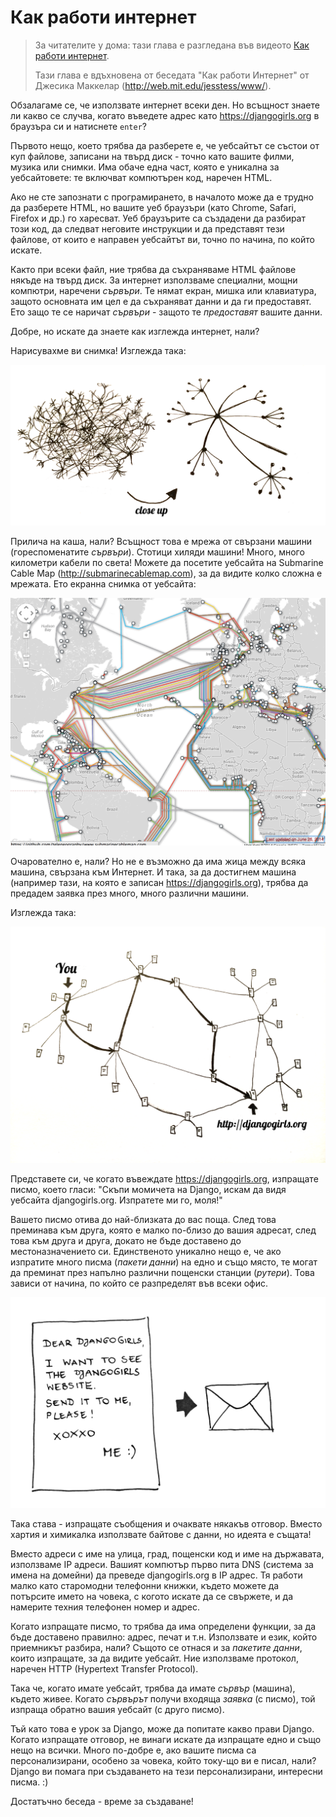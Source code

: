 # Как работи интернет

> За читателите у дома: тази глава е разгледана във видеото [Как работи интернет](https://www.youtube.com/watch?v=oM9yAA09wdc).
> 
> Тази глава е вдъхновена от беседата "Как работи Интернет" от Джесика Маккелар (http://web.mit.edu/jesstess/www/).

Обзалагаме се, че използвате интернет всеки ден. Но всъщност знаете ли какво се случва, когато въведете адрес като https://djangogirls.org в браузъра си и натиснете `enter`?

Първото нещо, което трябва да разберете е, че уебсайтът се състои от куп файлове, записани на твърд диск - точно като вашите филми, музика или снимки. Има обаче една част, която е уникална за уебсайтовете: те включват компютърен код, наречен HTML.

Ако не сте запознати с програмирането, в началото може да е трудно да разберете HTML, но вашите уеб браузъри (като Chrome, Safari, Firefox и др.) го харесват. Уеб браузърите са създадени да разбират този код, да следват неговите инструкции и да представят тези файлове, от които е направен уебсайтът ви, точно по начина, по който искате.

Както при всеки файл, ние трябва да съхраняваме HTML файлове някъде на твърд диск. За интернет използваме специални, мощни компютри, наречени *сървъри*. Те нямат екран, мишка или клавиатура, защото основната им цел е да съхраняват данни и да ги предоставят. Ето защо те се наричат *сървъри* - защото те *предоставят* вашите данни.

Добре, но искате да знаете как изглежда интернет, нали?

Нарисувахме ви снимка! Изглежда така:

![Фигура 1.1](images/internet_1.png)

Прилича на каша, нали? Всъщност това е мрежа от свързани машини (гореспоменатите *сървъри*). Стотици хиляди машини! Много, много километри кабели по света! Можете да посетите уебсайта на Submarine Cable Map (http://submarinecablemap.com), за да видите колко сложна е мрежата. Ето екранна снимка от уебсайта:

![Фигура 1.2](images/internet_3.png)

Очарователно е, нали? Но не е възможно да има жица между всяка машина, свързана към Интернет. И така, за да достигнем машина (например тази, на която е записан https://djangogirls.org), трябва да предадем заявка през много, много различни машини.

Изглежда така:

![Фигура 1.3](images/internet_2.png)

Представете си, че когато въвеждате https://djangogirls.org, изпращате писмо, което гласи: "Скъпи момичета на Django, искам да видя уебсайта djangogirls.org. Изпратете ми го, моля!"

Вашето писмо отива до най-близката до вас поща. След това преминава към друга, която е малко по-близо до вашия адресат, след това към друга и друга, докато не бъде доставено до местоназначението си. Единственото уникално нещо е, че ако изпратите много писма (*пакети данни*) на едно и също място, те могат да преминат през напълно различни пощенски станции (*рутери*). Това зависи от начина, по който се разпределят във всеки офис.

![Фигура 1.4](images/internet_4.png)

Така става - изпращате съобщения и очаквате някакъв отговор. Вместо хартия и химикалка използвате байтове с данни, но идеята е същата!

Вместо адреси с име на улица, град, пощенски код и име на държавата, използваме IP адреси. Вашият компютър първо пита DNS (система за имена на домейни) да преведе djangogirls.org в IP адрес. Тя работи малко като старомодни телефонни книжки, където можете да потърсите името на човека, с когото искате да се свържете, и да намерите техния телефонен номер и адрес.

Когато изпращате писмо, то трябва да има определени функции, за да бъде доставено правилно: адрес, печат и т.н. Използвате и език, който приемникът разбира, нали? Същото се отнася и за *пакетите данни*, които изпращате, за да видите уебсайт. Ние използваме протокол, наречен HTTP (Hypertext Transfer Protocol).

Така че, когато имате уебсайт, трябва да имате *сървър* (машина), където живее. Когато *сървърът* получи входяща *заявка* (с писмо), той изпраща обратно вашия уебсайт (с друго писмо).

Тъй като това е урок за Django, може да попитате какво прави Django. Когато изпращате отговор, не винаги искате да изпращате едно и също нещо на всички. Много по-добре е, ако вашите писма са персонализирани, особено за човека, който току-що ви е писал, нали? Django ви помага при създаването на тези персонализирани, интересни писма. :)

Достатъчно беседа - време за създаване!